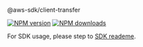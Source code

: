 @aws-sdk/client-transfer

[![NPM version](https://img.shields.io/npm/v/@aws-sdk/client-transfer/beta.svg)](https://www.npmjs.com/package/@aws-sdk/client-transfer)
[![NPM downloads](https://img.shields.io/npm/dm/@aws-sdk/client-transfer.svg)](https://www.npmjs.com/package/@aws-sdk/client-transfer)

For SDK usage, please step to [SDK reademe](https://github.com/aws/aws-sdk-js-v3).
